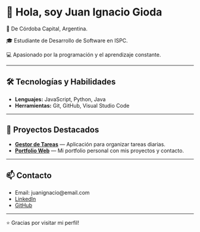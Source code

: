 <h1>👋 Hola, soy Juan Ignacio Gioda</h1>

<div>
  <p>📍 De Córdoba Capital, Argentina.</p>
  <p>🎓 Estudiante de Desarrollo de Software en ISPC.</p>
  <p>💻 Apasionado por la programación y el aprendizaje constante.</p>
</div>

<hr>

<h2>🛠️ Tecnologías y Habilidades</h2>

<ul>
  <li><strong>Lenguajes:</strong> JavaScript, Python, Java</li>
  <li><strong>Herramientas:</strong> Git, GitHub, Visual Studio Code</li>
</ul>

<hr>

<h2>📌 Proyectos Destacados</h2>

<ul>
  <li><a href="https://github.com/tuusuario/nombre-repo"><strong>Gestor de Tareas</strong></a> — Aplicación para organizar tareas diarias.</li>
  <li><a href="https://github.com/tuusuario/portfolio-web"><strong>Portfolio Web</strong></a> — Mi portfolio personal con mis proyectos y contacto.</li>
</ul>

<hr>

<h2>📫 Contacto</h2>

<ul>
  <li>Email: juanignacio@email.com</li>
  <li><a href="https://linkedin.com/in/juanignacio">LinkedIn</a></li>
  <li><a href="https://github.com/juangioda">GitHub</a></li>
</ul>

<hr>



<p>⭐ Gracias por visitar mi perfil!</p>
